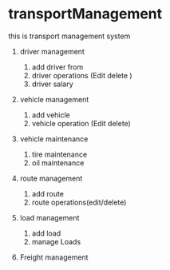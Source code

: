 # transportManagement
this is transport management system

1. driver management 
	1. add driver from
	2. driver operations (Edit delete )
	3. driver salary

2. vehicle management
	1. add vehicle
	2. vehicle operation (Edit delete)

3. vehicle maintenance 
	1. tire maintenance 
	2. oil maintenance 
4. route management
	1. add route
	2. route operations(edit/delete)
5. load management
	1. add load
	2. manage Loads

6. Freight management 
